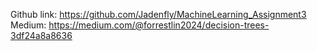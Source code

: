 Github link: https://github.com/Jadenfly/MachineLearning_Assignment3
Medium: https://medium.com/@forrestlin2024/decision-trees-3df24a8a8636
